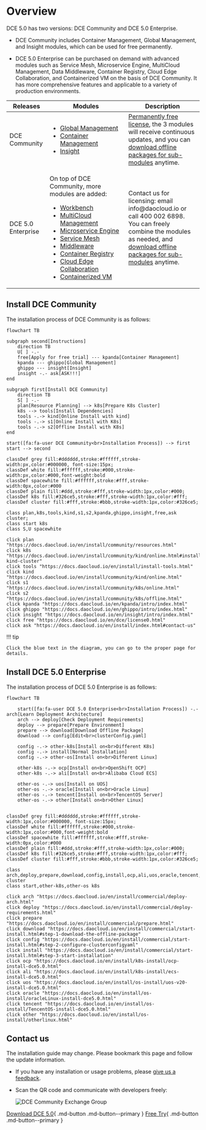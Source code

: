 # Overview

DCE 5.0 has two versions: DCE Community and DCE 5.0 Enterprise.

- DCE Community includes Container Management, Global Management, and Insight modules,
  which can be used for free permanently.

- DCE 5.0 Enterprise can be purchased on demand with advanced modules such as Service Mesh,
  Microservice Engine, MultiCloud Management, Data Middleware, Container Registry,
  Cloud Edge Collaboration, and Containerized VM on the basis of DCE Community.
  It has more comprehensive features and applicable to a variety of production environments.

<table>
  <thead>
    <tr>
      <th>Releases</th>
      <th>Modules</th>
      <th>Description</th>
    </tr>
  </thead>
  <tbody>
    <tr>
      <td>DCE Community</td>
      <td>
        <ul>
          <li><a href="https://docs.daocloud.io/en/ghippo/intro/index.html">Global Management</a></li>
          <li><a href="https://docs.daocloud.io/en/kpanda/intro/index.html">Container Management</a></li>
          <li><a href="https://docs.daocloud.io/en/insight/intro/index.html">Insight</a></li>
        </ul>
      </td>
      <td>
        <a href="https://docs.daocloud.io/en/dce/license0.html">Permanently free license</a>, the 3 modules will receive continuous updates, and you can <a href="https://docs.daocloud.io/en/download/index.html#_3">download offline packages for sub-modules</a> anytime.
      </td>
    </tr>
    <tr>
      <td>DCE 5.0 Enterprise</td>
      <td> <p>On top of DCE Community, more modules are added:</p>
        <ul>
          <li><a href="https://docs.daocloud.io/en/amamba/intro/index.html"><span style="white-space: nowrap;">Workbench</span></a></li>
          <li><a href="https://docs.daocloud.io/en/kairship/intro/index.html">MultiCloud Management</a></li>
          <li><a href="https://docs.daocloud.io/en/skoala/intro/index.html"><span style="white-space: nowrap;">Microservice Engine</span></a></li>
          <li><a href="https://docs.daocloud.io/en/mspider/intro/index.html">Service Mesh</a></li>
          <li><a href="https://docs.daocloud.io/en/middleware/index.html"><span style="white-space: nowrap;">Middleware</span></a></li>
          <li><a href="https://docs.daocloud.io/en/kangaroo/index.html">Container Registry</a></li>
          <li><a href="https://docs.daocloud.io/en/kant/intro/index.html">Cloud Edge Collaboration</a></li>
          <li><a href="https://docs.daocloud.io/en/virtnest/intro/index.html">Containerized VM</a></li>
        </ul>
      </td>
      <td>
        Contact us for licensing: email info@daocloud.io or call 400 002 6898. You can freely combine the modules as needed, and <a href="https://docs.daocloud.io/en/download/index.html#download-modules">download offline packages for sub-modules</a> anytime.
      </td>
    </tr>
  </tbody>
</table>

## Install DCE Community

The installation process of DCE Community is as follows:

```mermaid
flowchart TB

subgraph second[Instructions]
    direction TB
    U[ ] -.-
    free[Apply for free trial] --- kpanda[Container Management]
    kpanda --- ghippo[Global Management]
    ghippo --- insight[Insight]
    insight -.- ask[ASK!!!]
end

subgraph first[Install DCE Community]
    direction TB
    S[ ] -.-
    plan[Resource Planning] --> k8s[Prepare K8s Cluster]
    k8s --> tools[Install Dependencies]
    tools -.-> kind[Online Install with kind]
    tools -.-> s1[Online Install with K8s]
    tools -.-> s2[Offline Install with K8s]
end

start([fa:fa-user DCE Community<br>Installation Process]) --> first
start --> second

classDef grey fill:#dddddd,stroke:#ffffff,stroke-width:px,color:#000000, font-size:15px;
classDef white fill:#ffffff,stroke:#000,stroke-width:px,color:#000,font-weight:bold
classDef spacewhite fill:#ffffff,stroke:#fff,stroke-width:0px,color:#000
classDef plain fill:#ddd,stroke:#fff,stroke-width:1px,color:#000;
classDef k8s fill:#326ce5,stroke:#fff,stroke-width:1px,color:#fff;
classDef cluster fill:#fff,stroke:#bbb,stroke-width:1px,color:#326ce5;

class plan,k8s,tools,kind,s1,s2,kpanda,ghippo,insight,free,ask cluster;
class start k8s
class S,U spacewhite

click plan "https://docs.daocloud.io/en/install/community/resources.html"
click k8s "https://docs.daocloud.io/en/install/community/kind/online.html#install-kind-cluster"
click tools "https://docs.daocloud.io/en/install/install-tools.html"
click kind "https://docs.daocloud.io/en/install/community/kind/online.html"
click s1 "https://docs.daocloud.io/en/install/community/k8s/online.html"
click s2 "https://docs.daocloud.io/en/install/community/k8s/offline.html"
click kpanda "https://docs.daocloud.io/en/kpanda/intro/index.html"
click ghippo "https://docs.daocloud.io/en/ghippo/intro/index.html"
click insight "https://docs.daocloud.io/en/insight/intro/index.html"
click free "https://docs.daocloud.io/en/dce/license0.html"
click ask "https://docs.daocloud.io/en/install/index.html#contact-us"
```

!!! tip

    Click the blue text in the diagram, you can go to the proper page for details.

## Install DCE 5.0 Enterprise

The installation process of DCE 5.0 Enterprise is as follows:

```mermaid
flowchart TB

    start([fa:fa-user DCE 5.0 Enterprise<br>Installation Process]) -.- arch[Learn Deployment Architecture]
    arch --> deploy[Check Deployment Requirements]
    deploy --> prepare[Prepare Environment]
    prepare --> download[Download Offline Package]
    download --> config[Edit<br>clusterConfig.yaml]
    
    config -.-> other-k8s[Install on<br>Different K8s]
    config -.-> install[Normal Installation]
    config -.-> other-os[Install on<br>Different Linux]

    other-k8s -.-> ocp[Install on<br>OpenShift OCP]
    other-k8s -.-> ali[Install on<br>Alibaba Cloud ECS]

    other-os -.-> uos[Install on UOS]
    other-os -.-> oracle[Install on<br>Oracle Linux]
    other-os -.-> tencent[Install on<br>TencentOS Server]
    other-os -.-> other[Install on<br>Other Linux]


classDef grey fill:#dddddd,stroke:#ffffff,stroke-width:1px,color:#000000, font-size:15px;
classDef white fill:#ffffff,stroke:#000,stroke-width:1px,color:#000,font-weight:bold
classDef spacewhite fill:#ffffff,stroke:#fff,stroke-width:0px,color:#000
classDef plain fill:#ddd,stroke:#fff,stroke-width:1px,color:#000;
classDef k8s fill:#326ce5,stroke:#fff,stroke-width:1px,color:#fff;
classDef cluster fill:#fff,stroke:#bbb,stroke-width:1px,color:#326ce5;

class arch,deploy,prepare,download,config,install,ocp,ali,uos,oracle,tencent,other cluster
class start,other-k8s,other-os k8s

click arch "https://docs.daocloud.io/en/install/commercial/deploy-arch.html"
click deploy "https://docs.daocloud.io/en/install/commercial/deploy-requirements.html"
click prepare "https://docs.daocloud.io/en/install/commercial/prepare.html"
click download "https://docs.daocloud.io/en/install/commercial/start-install.html#step-1-download-the-offline-package"
click config "https://docs.daocloud.io/en/install/commercial/start-install.html#step-2-configure-clusterconfigyaml"
click install "https://docs.daocloud.io/en/install/commercial/start-install.html#step-3-start-installation"
click ocp "https://docs.daocloud.io/en/install/k8s-install/ocp-install-dce5.0.html"
click ali "https://docs.daocloud.io/en/install/k8s-install/ecs-install-dce5.0.html"
click uos "https://docs.daocloud.io/en/install/os-install/uos-v20-install-dce5.0.html"
click oracle "https://docs.daocloud.io/en/install/os-install/oracleLinux-install-dce5.0.html"
click tencent "https://docs.daocloud.io/en/install/os-install/TencentOS-install-dce5.0.html"
click other "https://docs.daocloud.io/en/install/os-install/otherlinux.html"
```

## Contact us

The installation guide may change. Please bookmark this page and follow the update information.

- If you have any installation or usage problems, please
  [give us a feedback](https://github.com/DaoCloud/DaoCloud-docs/issues).

- Scan the QR code and communicate with developers freely:

    ![DCE Community Exchange Group](https://docs.daocloud.io/daocloud-docs-images/docs/images/assist.png)

[Download DCE 5.0](../download/index.md){ .md-button .md-button--primary }
[Free Try](../dce/license0.md){ .md-button .md-button--primary }
